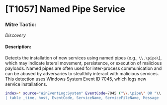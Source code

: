 # [T1057] Named Pipe Service

### Mitre Tactic:  
*Discovery*

#### Description:  
Detects the installation of new services using named pipes (e.g., `\\.\pipe\`), which may indicate lateral movement, persistence, or execution of malicious payloads. Named pipes are often used for inter-process communication and can be abused by adversaries to stealthily interact with malicious services. This detection uses Windows System Event ID 7045, which logs new service installations.

```bash
index=* source="WinEventLog:System" EventCode=7045 ("\\.\pipe\" OR "\\.\\pipe\\")
| table _time, host, EventCode, ServiceName, ServiceFileName, Message
```